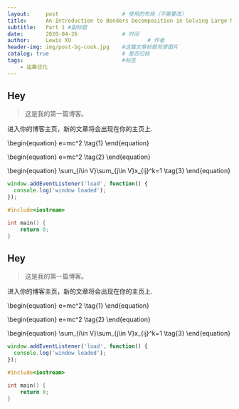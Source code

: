 ```yaml
---
layout:     post   				    # 使用的布局（不需要改）
title:      An Introduction to Benders Decomposition in Solving Large Mixed Integer Linear Problem				# 标题 
subtitle:   Part 1 #副标题
date:       2020-04-26 				# 时间
author:     Lewis XU 						# 作者
header-img: img/post-bg-cook.jpg 	#这篇文章标题背景图片
catalog: true 						# 是否归档
tags:								#标签
    - 运筹优化
---
```




## Hey
>这是我的第一篇博客。

进入你的博客主页，新的文章将会出现在你的主页上.


\begin{equation}
e=mc^2 \tag{1}
\end{equation}

\begin{equation}
e=mc^2 \tag{2}
\end{equation}


\begin{equation}
\sum_{i\in V}\sum_{j\in V}x_{ij}^k=1 \tag{3}
\end{equation}



```js
window.addEventListener('load', function() {
  console.log('window loaded');
});
```

```c++
#include<iostream>

int main() {
    return 0;
}
```

## Hey
>这是我的第一篇博客。

进入你的博客主页，新的文章将会出现在你的主页上.


\begin{equation}
e=mc^2 \tag{1}
\end{equation}

\begin{equation}
e=mc^2 \tag{2}
\end{equation}


\begin{equation}
\sum_{i\in V}\sum_{j\in V}x_{ij}^k=1 \tag{3}
\end{equation}



```js
window.addEventListener('load', function() {
  console.log('window loaded');
});
```

```c++
#include<iostream>

int main() {
    return 0;
}
```
